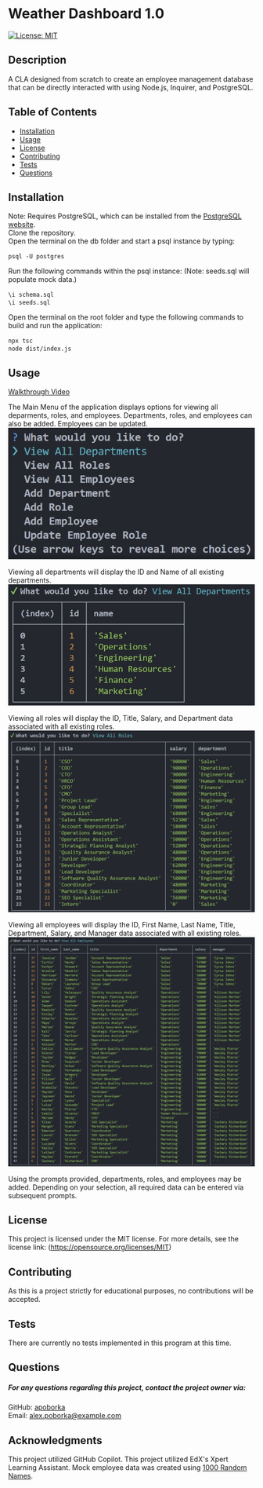 
# Weather Dashboard 1.0
[![License: MIT](https://img.shields.io/badge/License-MIT-yellow.svg)](https://opensource.org/licenses/MIT)

## Description
A CLA designed from scratch to create an employee management database that can be directly interacted with using Node.js, Inquirer, and PostgreSQL.


## Table of Contents
- [Installation](#installation)
- [Usage](#usage)
- [License](#license)
- [Contributing](#contributing)
- [Tests](#tests)
- [Questions](#questions)

## Installation
Note: Requires PostgreSQL, which can be installed from the [PostgreSQL website](https://www.postgresql.org/download/).\
Clone the repository.\
Open the terminal on the db folder and start a psql   instance by typing:
```
psql -U postgres
```

Run the following commands within the psql instance:
(Note: seeds.sql will populate mock data.)
```
\i schema.sql
\i seeds.sql
```

Open the terminal on the root folder and type the following commands to build and run the application:
```
npx tsc
node dist/index.js
```


## Usage
[Walkthrough Video]()
  
The Main Menu of the application displays options for viewing all deparments, roles, and employees. Departments, roles, and employees can also be added. Employees can be updated.
![An image of the main menu of the command line application, showing options for the aforementioned actions.](assets/mainMenu.jpg)

Viewing all departments will display the ID and Name of all existing departments. ![An image of the Department table created using mock data.](assets/viewAllDepartments.jpg)

Viewing all roles will display the ID, Title, Salary, and Department data associated with all existing roles. ![An image of the Role table created using mock data.](assets/viewAllRoles.jpg)

Viewing all employees will display the ID, First Name, Last Name, Title, Department, Salary, and Manager data associated with all existing roles. ![An image of the Employee table created using mock data.](assets/viewAllEmployees.jpg)

Using the prompts provided, departments, roles, and employees may be added. Depending on your selection, all required data can be entered via subsequent prompts.


## License
This project is licensed under the MIT license. For more details, see the license link: (https://opensource.org/licenses/MIT)

## Contributing
As this is a project strictly for educational purposes, no contributions will be accepted.

## Tests
There are currently no tests implemented in this program at this time.

## Questions
##### For any questions regarding this project, contact the project owner via: 
GitHub: [apoborka](https://github.com/apoborka)\
Email: alex.poborka@example.com

## Acknowledgments
This project utilized GitHub Copilot.
This project utilized EdX's Xpert Learning Assistant.
Mock employee data was created using [1000 Random Names](https://1000randomnames.com/).